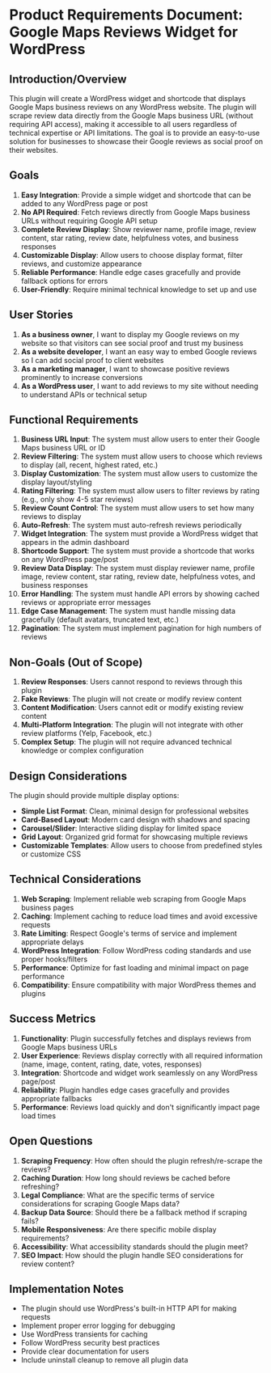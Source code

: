 # Product Requirements Document: Google Maps Reviews Widget for WordPress

## Introduction/Overview

This plugin will create a WordPress widget and shortcode that displays Google Maps business reviews on any WordPress website. The plugin will scrape review data directly from the Google Maps business URL (without requiring API access), making it accessible to all users regardless of technical expertise or API limitations. The goal is to provide an easy-to-use solution for businesses to showcase their Google reviews as social proof on their websites.

## Goals

1. **Easy Integration**: Provide a simple widget and shortcode that can be added to any WordPress page or post
2. **No API Required**: Fetch reviews directly from Google Maps business URLs without requiring Google API setup
3. **Complete Review Display**: Show reviewer name, profile image, review content, star rating, review date, helpfulness votes, and business responses
4. **Customizable Display**: Allow users to choose display format, filter reviews, and customize appearance
5. **Reliable Performance**: Handle edge cases gracefully and provide fallback options for errors
6. **User-Friendly**: Require minimal technical knowledge to set up and use

## User Stories

1. **As a business owner**, I want to display my Google reviews on my website so that visitors can see social proof and trust my business
2. **As a website developer**, I want an easy way to embed Google reviews so I can add social proof to client websites
3. **As a marketing manager**, I want to showcase positive reviews prominently to increase conversions
4. **As a WordPress user**, I want to add reviews to my site without needing to understand APIs or technical setup

## Functional Requirements

1. **Business URL Input**: The system must allow users to enter their Google Maps business URL or ID
2. **Review Filtering**: The system must allow users to choose which reviews to display (all, recent, highest rated, etc.)
3. **Display Customization**: The system must allow users to customize the display layout/styling
4. **Rating Filtering**: The system must allow users to filter reviews by rating (e.g., only show 4-5 star reviews)
5. **Review Count Control**: The system must allow users to set how many reviews to display
6. **Auto-Refresh**: The system must auto-refresh reviews periodically
7. **Widget Integration**: The system must provide a WordPress widget that appears in the admin dashboard
8. **Shortcode Support**: The system must provide a shortcode that works on any WordPress page/post
9. **Review Data Display**: The system must display reviewer name, profile image, review content, star rating, review date, helpfulness votes, and business responses
10. **Error Handling**: The system must handle API errors by showing cached reviews or appropriate error messages
11. **Edge Case Management**: The system must handle missing data gracefully (default avatars, truncated text, etc.)
12. **Pagination**: The system must implement pagination for high numbers of reviews

## Non-Goals (Out of Scope)

1. **Review Responses**: Users cannot respond to reviews through this plugin
2. **Fake Reviews**: The plugin will not create or modify review content
3. **Content Modification**: Users cannot edit or modify existing review content
4. **Multi-Platform Integration**: The plugin will not integrate with other review platforms (Yelp, Facebook, etc.)
5. **Complex Setup**: The plugin will not require advanced technical knowledge or complex configuration

## Design Considerations

The plugin should provide multiple display options:
- **Simple List Format**: Clean, minimal design for professional websites
- **Card-Based Layout**: Modern card design with shadows and spacing
- **Carousel/Slider**: Interactive sliding display for limited space
- **Grid Layout**: Organized grid format for showcasing multiple reviews
- **Customizable Templates**: Allow users to choose from predefined styles or customize CSS

## Technical Considerations

1. **Web Scraping**: Implement reliable web scraping from Google Maps business pages
2. **Caching**: Implement caching to reduce load times and avoid excessive requests
3. **Rate Limiting**: Respect Google's terms of service and implement appropriate delays
4. **WordPress Integration**: Follow WordPress coding standards and use proper hooks/filters
5. **Performance**: Optimize for fast loading and minimal impact on page performance
6. **Compatibility**: Ensure compatibility with major WordPress themes and plugins

## Success Metrics

1. **Functionality**: Plugin successfully fetches and displays reviews from Google Maps business URLs
2. **User Experience**: Reviews display correctly with all required information (name, image, content, rating, date, votes, responses)
3. **Integration**: Shortcode and widget work seamlessly on any WordPress page/post
4. **Reliability**: Plugin handles edge cases gracefully and provides appropriate fallbacks
5. **Performance**: Reviews load quickly and don't significantly impact page load times

## Open Questions

1. **Scraping Frequency**: How often should the plugin refresh/re-scrape the reviews?
2. **Caching Duration**: How long should reviews be cached before refreshing?
3. **Legal Compliance**: What are the specific terms of service considerations for scraping Google Maps data?
4. **Backup Data Source**: Should there be a fallback method if scraping fails?
5. **Mobile Responsiveness**: Are there specific mobile display requirements?
6. **Accessibility**: What accessibility standards should the plugin meet?
7. **SEO Impact**: How should the plugin handle SEO considerations for review content?

## Implementation Notes

- The plugin should use WordPress's built-in HTTP API for making requests
- Implement proper error logging for debugging
- Use WordPress transients for caching
- Follow WordPress security best practices
- Provide clear documentation for users
- Include uninstall cleanup to remove all plugin data
